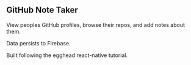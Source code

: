 ## GitHub Note Taker

View peoples GitHub profiles, browse their repos, and add notes about them.

Data persists to Firebase.

Built following the egghead react-native tutorial. 
